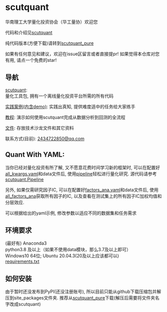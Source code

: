 # scutquant
华南理工大学量化投资协会（华工量协）欢迎您

代码和介绍见[scutquant](https://github.com/HaoningChen/ScutQuant/tree/main/scutquant)

纯代码版本(方便下载)请转到[scutquant_pure](https://github.com/chn489/scutquant_pure)


如果有任何意见和建议，欢迎在issue区留言或者直接提pr! 如果觉得本仓库对您有用, 请点一个免费的star!  

## 导航  
[scutquant](https://github.com/HaoningChen/ScutQuant/tree/main/scutquant):  
量化工具包, 拥有一个离线量化投资平台所需的所有代码  

[实践案例(内含demo)](https://github.com/HaoningChen/ScutQuant/tree/main/实践案例): 实践出真知, 提供难度适中的任务给大家练手

[教程](https://github.com/HaoningChen/ScutQuant/blob/main/%E5%AE%9E%E8%B7%B5%E6%A1%88%E4%BE%8B/tutorial.ipynb): 演示如何使用scutquant完成从数据分析到回测的全流程  

[文件](https://github.com/HaoningChen/ScutQuant/tree/main/文件): 存放技术沙龙文件和其它资料  

联系方式(目前): 2434722850@qq.com

## Quant With YAML:  
当你已经对量化投资有所了解, 又不愿意花费时间学习新的框架时, 可以在配置好[all_kwargs.yaml](https://github.com/HaoningChen/scutquant/blob/main/%E5%AE%9E%E8%B7%B5%E6%A1%88%E4%BE%8B/all_kwargs.yaml)和data文件后, 使用[pipeline](https://github.com/HaoningChen/scutquant/blob/main/%E5%AE%9E%E8%B7%B5%E6%A1%88%E4%BE%8B/quant_with_yaml.ipynb)轻松进行量化研究. 源代码请参考[scutquant.Pipeline](https://github.com/HaoningChen/scutquant/blob/main/scutquant/Pipeline.py)

另外, 如果仅需研究因子IC, 可以在配置好[factors_ana.yaml](https://github.com/HaoningChen/scutquant/blob/main/%E6%8A%80%E6%9C%AF%E5%9B%A0%E5%AD%90%E6%B5%8B%E8%AF%95/factors_ana.yaml)和data文件后, 使用[all_factors_ana](https://github.com/HaoningChen/scutquant/blob/main/%E6%8A%80%E6%9C%AF%E5%9B%A0%E5%AD%90%E6%B5%8B%E8%AF%95/factors_ana.ipynb)获取所有因子的IC, 以及查看在测试集上的所有因子IC加权均值和分层效应. 

可以根据给出的yaml示例, 修改参数以适应不同的数据集和任务需求

## 环境要求  
(最好有) Anaconda3   
python3.8 及以上（如果不使用data模块，那么3.7及以上即可）    
Windows10 64位; Ubuntu 20.04.3(20及以上应该都可以)  
[requirements.txt](https://github.com/HaoningChen/ScutQuant/blob/main/scutquant/requirements.txt)

## 如何安装  
由于暂时还没发布到PyPI(还没注册账号), 所以目前只能从github下载压缩包并解压到site_packages文件夹. 推荐从[scutquant_pure](https://github.com/chn489/scutquant_pure)下载(解压后需要将文件夹名字改成scutquant)
